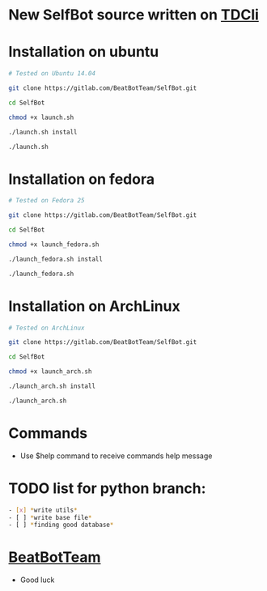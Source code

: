 # New SelfBot source written on [TDCli](valtman.name/telegram-cli)

# Installation on ubuntu

```sh
# Tested on Ubuntu 14.04

git clone https://gitlab.com/BeatBotTeam/SelfBot.git

cd SelfBot

chmod +x launch.sh

./launch.sh install

./launch.sh
```
# Installation on fedora
```sh
# Tested on Fedora 25

git clone https://gitlab.com/BeatBotTeam/SelfBot.git

cd SelfBot

chmod +x launch_fedora.sh

./launch_fedora.sh install

./launch_fedora.sh 
```
# Installation on ArchLinux
```sh
# Tested on ArchLinux

git clone https://gitlab.com/BeatBotTeam/SelfBot.git

cd SelfBot

chmod +x launch_arch.sh

./launch_arch.sh install

./launch_arch.sh 
```

# Commands

* Use $help command to receive commands help message

# TODO list for python branch:

```bash
- [x] *write utils*
- [ ] *write base file*
- [ ] *finding good database*
```

# [BeatBotTeam](telegram.me/beatBot_Channel)

* Good luck 